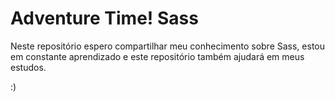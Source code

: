 

Adventure Time! Sass
===================

Neste repositório espero compartilhar meu conhecimento sobre Sass, estou em constante aprendizado e este repositório também ajudará em meus estudos.


:)
